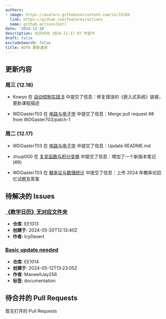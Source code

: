 ```yaml
---
authors:
- image: https://avatars.githubusercontent.com/in/15368
  link: https://github.com/features/actions
  name: github-actions[bot]
date: '2024-12-18'
description: 北京时间 2024-12-17 07 时至今
draft: false
excludeSearch: false
title: AUTO 更新速递
---
```


## 更新内容

### 周三 (12.18)

- Kowyo 在 [自动控制实践 B](https://github.com/HITSZ-OpenAuto/AUTO3002B) 中提交了信息：修复错误的《嵌入式系统》链接，更新课程描述

- WDGaster703 在 [电路与电子学](https://github.com/HITSZ-OpenAuto/EE1013) 中提交了信息：Merge pull request #8 from WDGaster703/patch-1

### 周二 (12.17)

- WDGaster703 在 [电路与电子学](https://github.com/HITSZ-OpenAuto/EE1013) 中提交了信息：Update README.md

- zhuqi000 在 [复变函数与积分变换](https://github.com/HITSZ-OpenAuto/MATH1005) 中提交了信息：增加了一个新版本笔记 (#9)

- WDGaster703 在 [概率论与数理统计](https://github.com/HITSZ-OpenAuto/MATH1004) 中提交了信息：上传 2024 年概率论回忆试题及答案

## 待解决的 Issues

### [《教学日历》无对应文件夹](https://github.com/HITSZ-OpenAuto/EE1013/issues/3)

- **仓库**: EE1013
- **创建于**: 2024-05-20T12:13:40Z
- **作者**: IcyDesert

### [Basic update needed](https://github.com/HITSZ-OpenAuto/EE1014/issues/1)

- **仓库**: EE1014
- **创建于**: 2024-05-12T13:23:05Z
- **作者**: MaxwellJay256
- **标签**: documentation

## 待合并的 Pull Requests

暂无打开的 Pull Requests
